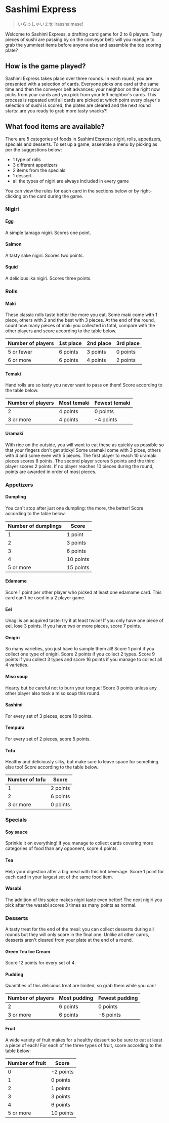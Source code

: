 # Sashimi Express

> いらっしゃいませ Irasshaimase!

Welcome to Sashimi Express, a drafting card game for 2 to 8 players. Tasty pieces of sushi are passing by on the conveyor belt: will you manage to grab the yummiest items before anyone else and assemble the top scoring plate?

## How is the game played?

Sashimi Express takes place over three rounds. In each round, you are presented with a selection of cards. Everyone picks one card at the same time and then the conveyor belt advances: your neighbor on the right now picks from your cards and you pick from your left neighbor's cards. This process is repeated until all cards are picked at which point every player's selection of sushi is scored, the plates are cleared and the next round starts: are you ready to grab more tasty snacks?!

## What food items are available?

There are 5 categories of foods in Sashimi Express: nigiri, rolls, appetizers, specials and desserts. To set up a game, assemble a menu by picking as per the suggestions below:

- 1 type of rolls
- 3 different appetizers
- 2 items from the specials
- 1 dessert
- all the types of nigiri are always included in every game

You can view the rules for each card in the sections below or by right-clicking on the card during the game.

### Nigiri

#### Egg

A simple tamago nigiri. Scores one point.

#### Salmon

A tasty sake nigiri. Scores two points.

#### Squid

A delicious ika nigiri. Scores three points.

### Rolls

#### Maki

These classic rolls taste better the more you eat. Some maki come with 1 piece, others with 2 and the best with 3 pieces. At the end of the round, count how many pieces of maki you collected in total, compare with the other players and score according to the table below.

| Number of players | 1st place | 2nd place | 3rd place |
| ----------------- | --------- | --------- | --------- |
| 5 or fewer        | 6 points  | 3 points  | 0 points  |
| 6 or more         | 6 points  | 4 points  | 2 points  |

#### Temaki

Hand rolls are so tasty you never want to pass on them! Score according to the table below.

| Number of players | Most temaki | Fewest temaki |
| ----------------- | ----------- | ------------- |
| 2                 | 4 points    | 0 points      |
| 3 or more         | 4 points    | -4 points     |

#### Uramaki

With rice on the outside, you will want to eat these as quickly as possible so that your fingers don't get sticky! Some uramaki come with 3 pices, others with 4 and some even with 5 pieces. The first player to reach 10 uramaki pieces scores 8 points. The second player scores 5 points and the third player scores 2 points. If no player reaches 10 pieces during the round, points are awarded in order of most pieces.

### Appetizers

#### Dumpling

You can't stop after just one dumpling: the more, the better! Score according to the table below.

| Number of dumplings | Score     |
| ------------------- | --------- |
| 1                   | 1 point   |
| 2                   | 3 points  |
| 3                   | 6 points  |
| 4                   | 10 points |
| 5 or more           | 15 points |

#### Edamame

Score 1 point per other player who picked at least one edamame card. This card can't be used in a 2 player game.

#### Eel

Unagi is an acquired taste: try it at least twice! If you only have one piece of eel, lose 3 points. If you have two or more pieces, score 7 points.

#### Onigiri

So many varieties, you just have to sample them all! Score 1 point if you collect one type of onigiri. Score 2 points if you collect 2 types. Score 9 points if you collect 3 types and score 16 points if you manage to collect all 4 varieties.

#### Miso soup

Hearty but be careful not to burn your tongue! Score 3 points unless any other player also took a miso soup this round.

#### Sashimi

For every set of 3 pieces, score 10 points.

#### Tempura

For every set of 2 pieces, score 5 points.

#### Tofu

Healthy and deliciously silky, but make sure to leave space for something else too! Score according to the table below.

| Number of tofu | Score     |
| -------------- | --------- |
| 1              | 2 points  |
| 2              | 6 points  |
| 3 or more      | 0 points  |

### Specials

#### Soy sauce

Sprinkle it on everything! If you manage to collect cards covering more categories of food than any opponent, score 4 points.

#### Tea

Help your digestion after a big meal with this hot beverage. Score 1 point for each card in your largest set of the same food item.

#### Wasabi

The addition of this spice makes nigiri taste even better! The next nigiri you pick after the wasabi scores 3 times as many points as normal.

### Desserts

A tasty treat for the end of the meal: you can collect desserts during all rounds but they will only score in the final one. Unlike all other cards, desserts aren't cleared from your plate at the end of a round.

#### Green Tea Ice Cream

Score 12 points for every set of 4.

#### Pudding

Quantities of this delicious treat are limited, so grab them while you can!

| Number of players | Most pudding | Fewest pudding |
| ----------------- | ------------ | -------------- |
| 2                 | 6 points     | 0 points       |
| 3 or more         | 6 points     | -6 points      |

#### Fruit

A wide variety of fruit makes for a healthy dessert so be sure to eat at least a piece of each! For each of the three types of fruit, score according to the table below:

| Number of fruit | Score     |
| --------------- | --------- |
| 0               | -2 points |
| 1               | 0 points  |
| 2               | 1 points  |
| 3               | 3 points  |
| 4               | 6 points  |
| 5 or more       | 10 points |
